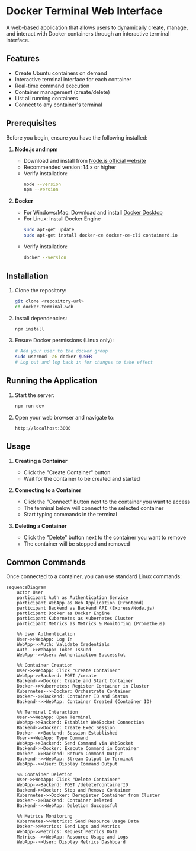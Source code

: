 # Docker Terminal Web Interface

A web-based application that allows users to dynamically create, manage, and interact with Docker containers through an interactive terminal interface.

## Features

- Create Ubuntu containers on demand
- Interactive terminal interface for each container
- Real-time command execution
- Container management (create/delete)
- List all running containers
- Connect to any container's terminal

## Prerequisites

Before you begin, ensure you have the following installed:

1. **Node.js and npm**
   - Download and install from [Node.js official website](https://nodejs.org/)
   - Recommended version: 14.x or higher
   - Verify installation:
     ```bash
     node --version
     npm --version
     ```

2. **Docker**
   - For Windows/Mac: Download and install [Docker Desktop](https://www.docker.com/products/docker-desktop)
   - For Linux: Install Docker Engine
     ```bash
     sudo apt-get update
     sudo apt-get install docker-ce docker-ce-cli containerd.io
     ```
   - Verify installation:
     ```bash
     docker --version
     ```

## Installation

1. Clone the repository:
   ```bash
   git clone <repository-url>
   cd docker-terminal-web
   ```

2. Install dependencies:
   ```bash
   npm install
   ```

3. Ensure Docker permissions (Linux only):
   ```bash
   # Add your user to the docker group
   sudo usermod -aG docker $USER
   # Log out and log back in for changes to take effect
   ```

## Running the Application

1. Start the server:
   ```bash
   npm run dev
   ```

2. Open your web browser and navigate to:
   ```
   http://localhost:3000
   ```

## Usage

1. **Creating a Container**
   - Click the "Create Container" button
   - Wait for the container to be created and started

2. **Connecting to a Container**
   - Click the "Connect" button next to the container you want to access
   - The terminal below will connect to the selected container
   - Start typing commands in the terminal

3. **Deleting a Container**
   - Click the "Delete" button next to the container you want to remove
   - The container will be stopped and removed

## Common Commands

Once connected to a container, you can use standard Linux commands: 







```mermaid
sequenceDiagram
    actor User
    participant Auth as Authentication Service
    participant WebApp as Web Application (Frontend)
    participant Backend as Backend API (Express/Node.js)
    participant Docker as Docker Engine
    participant Kubernetes as Kubernetes Cluster
    participant Metrics as Metrics & Monitoring (Prometheus)

    %% User Authentication
    User->>WebApp: Log In
    WebApp->>Auth: Validate Credentials
    Auth-->>WebApp: Token Issued
    WebApp-->>User: Authentication Successful

    %% Container Creation
    User->>WebApp: Click "Create Container"
    WebApp->>Backend: POST /create
    Backend->>Docker: Create and Start Container
    Docker->>Kubernetes: Register Container in Cluster
    Kubernetes-->>Docker: Orchestrate Container
    Docker-->>Backend: Container ID and Status
    Backend-->>WebApp: Container Created (Container ID)

    %% Terminal Interaction
    User->>WebApp: Open Terminal
    WebApp->>Backend: Establish WebSocket Connection
    Backend->>Docker: Create Exec Session
    Docker-->>Backend: Session Established
    User->>WebApp: Type Command
    WebApp->>Backend: Send Command via WebSocket
    Backend->>Docker: Execute Command in Container
    Docker-->>Backend: Return Command Output
    Backend-->>WebApp: Stream Output to Terminal
    WebApp-->>User: Display Command Output

    %% Container Deletion
    User->>WebApp: Click "Delete Container"
    WebApp->>Backend: POST /delete?containerID
    Backend->>Docker: Stop and Remove Container
    Kubernetes->>Docker: Deregister Container from Cluster
    Docker-->>Backend: Container Deleted
    Backend-->>WebApp: Deletion Successful

    %% Metrics Monitoring
    Kubernetes->>Metrics: Send Resource Usage Data
    Docker->>Metrics: Send Logs and Metrics
    WebApp->>Metrics: Request Metrics Data
    Metrics-->>WebApp: Resource Usage and Logs
    WebApp-->>User: Display Metrics Dashboard
```
